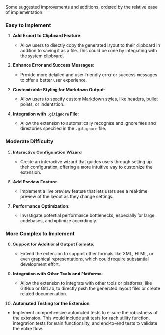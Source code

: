 Some suggested improvements and additions, ordered by the relative ease of implementation:

### Easy to Implement

1. **Add Export to Clipboard Feature**:
   - Allow users to directly copy the generated layout to their clipboard in addition to saving it as a file. This could be done by integrating with the system clipboard.

2. **Enhance Error and Success Messages**:
   - Provide more detailed and user-friendly error or success messages to offer a better user experience.

3. **Customizable Styling for Markdown Output**:
   - Allow users to specify custom Markdown styles, like headers, bullet points, or indentation.

4. **Integration with `.gitignore` File**:
   - Allow the extension to automatically recognize and ignore files and directories specified in the `.gitignore` file.

### Moderate Difficulty

5. **Interactive Configuration Wizard**:
   - Create an interactive wizard that guides users through setting up their configuration, offering a more intuitive way to customize the extension.

6. **Add Preview Feature**:
   - Implement a live preview feature that lets users see a real-time preview of the layout as they change settings.

7. **Performance Optimization**:
   - Investigate potential performance bottlenecks, especially for large codebases, and optimize accordingly.

### More Complex to Implement

8. **Support for Additional Output Formats**:
   - Extend the extension to support other formats like XML, HTML, or even graphical representations, which could require substantial development effort.

9. **Integration with Other Tools and Platforms**:
   - Allow the extension to integrate with other tools or platforms, like GitHub or GitLab, to directly push the generated layout files or create related documentation.

10. **Automated Testing for the Extension**:
   - Implement comprehensive automated tests to ensure the robustness of the extension. This would include unit tests for each utility function, integration tests for main functionality, and end-to-end tests to validate the entire flow.